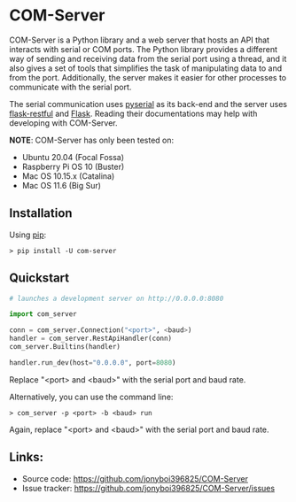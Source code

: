# COM-Server

COM-Server is a Python library and a web server that hosts an API that interacts with serial or COM ports. The Python library provides a different way of sending and receiving data from the serial port using a thread, and it also gives a set of tools that simplifies the task of manipulating data to and from the port. Additionally, the server makes it easier for other processes to communicate with the serial port.

The serial communication uses [pyserial](https://pyserial.readthedocs.io/en/latest/pyserial.html) as its back-end and the server uses [flask-restful](https://flask-restful.readthedocs.io/en/latest/quickstart.html) and [Flask](https://flask.palletsprojects.com/en/2.0.x/). Reading their documentations may help with developing with COM-Server.

**NOTE**: COM-Server has only been tested on:
- Ubuntu 20.04 (Focal Fossa)
- Raspberry Pi OS 10 (Buster)
- Mac OS 10.15.x (Catalina)
- Mac OS 11.6 (Big Sur)

## Installation

Using [pip](https://pip.pypa.io/en/stable/getting-started/):
```
> pip install -U com-server
```

## Quickstart

```py
# launches a development server on http://0.0.0.0:8080

import com_server

conn = com_server.Connection("<port>", <baud>) 
handler = com_server.RestApiHandler(conn) 
com_server.Builtins(handler) 

handler.run_dev(host="0.0.0.0", port=8080) 
```
Replace "\<port> and \<baud>" with the serial port and baud rate.

Alternatively, you can use the command line:
```
> com_server -p <port> -b <baud> run
```
Again, replace "\<port> and \<baud>" with the serial port and baud rate.

## Links:  
- Source code: https://github.com/jonyboi396825/COM-Server
- Issue tracker: https://github.com/jonyboi396825/COM-Server/issues
